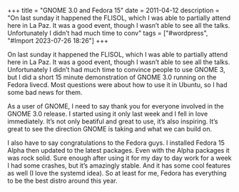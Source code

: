 +++
title = "GNOME 3.0 and Fedora 15"
date = 2011-04-12
description = "On last sunday it happened the FLISOL, which I was able to partially attend here in La Paz. It was a good event, though I wasn’t able to see all the talks. Unfortunately I didn’t had much time to conv"
tags = ["#wordpress", "#Import 2023-07-26 18:26"]
+++

<p>On last sunday it happened the FLISOL, which I was able to partially attend here in La Paz. It was a good event, though I wasn&#8217;t able to see all the talks. Unfortunately I didn&#8217;t had much time to convince people to use GNOME 3, but I did a short 15 minute demonstration of GNOME 3.0 running on the Fedora livecd. Most questions were about how to use it in Ubuntu, so I had some bad news for them.</p>
<p>As a user of GNOME, I need to say thank you for everyone involved in the GNOME 3.0 release. I started using it only last week and I fell in love immediately. It&#8217;s not only beatiful and great to use, it&#8217;s also inspiring. It&#8217;s great to see the direction GNOME is taking and what we can build on.</p>
<p>I also have to say congratulations to the Fedora guys. I installed Fedora 15 Alpha then updated to the latest packages. Even with the Alpha packages it was rock solid. Sure enough after using it for my day to day work for a week I had some crashes, but it&#8217;s amazingly stable. And it has some cool features as well (I love the systemd idea). So at least for me, Fedora has everything to be the best distro around this year.</p>